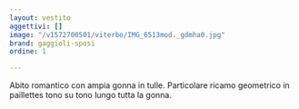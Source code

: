```yaml
---
layout: vestito
aggettivi: []
image: "/v1572700501/viterbo/IMG_6513mod._gdmha0.jpg"
brand: gaggioli-sposi
ordine: 1

---
```

Abito romantico con ampia gonna  in tulle. Particolare ricamo geometrico in paillettes tono su tono lungo tutta la gonna. 